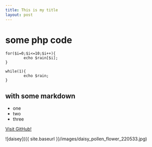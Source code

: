 ```yaml
---
title: This is my title
layout: post
---
```


# some php code

	for($i=0;$i<=10;$i++){
			echo $rain[$i];
	}
	
	while(1){
			echo $rain;
	}

## with some markdown

- one
- two
- three

[Visit GitHub!](https://www.github.com)

![daisey]({{ site.baseurl }}/images/daisy_pollen_flower_220533.jpg)

